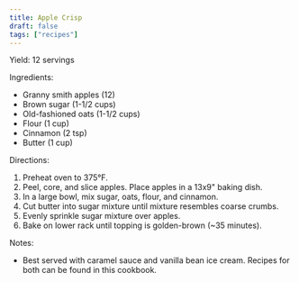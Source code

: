 ```yaml
---
title: Apple Crisp
draft: false
tags: ["recipes"]
---
```


Yield: 12 servings

Ingredients:
- Granny smith apples (12)
- Brown sugar (1-1/2 cups)
- Old-fashioned oats (1-1/2 cups)
- Flour (1 cup)
- Cinnamon (2 tsp)
- Butter (1 cup)

Directions:
1) Preheat oven to 375°F.
2) Peel, core, and slice apples. Place apples in a 13x9" baking dish.
3) In a large bowl, mix sugar, oats, flour, and cinnamon.
4) Cut butter into sugar mixture until mixture resembles coarse crumbs.
5) Evenly sprinkle sugar mixture over apples.
6) Bake on lower rack until topping is golden-brown (~35 minutes).

Notes:
- Best served with caramel sauce and vanilla bean ice cream. Recipes for both can be found in this cookbook.
